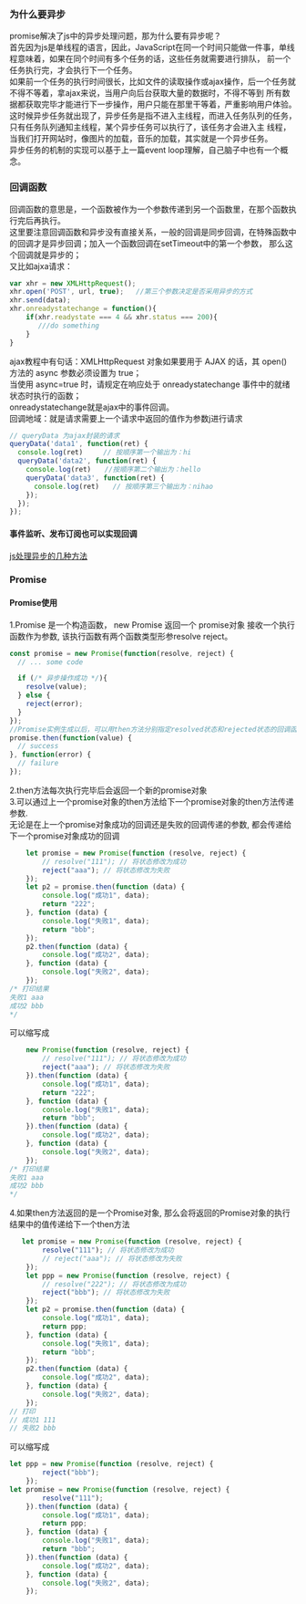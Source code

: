 ### 为什么要异步
promise解决了js中的异步处理问题，那为什么要有异步呢？  
首先因为js是单线程的语言，因此，JavaScript在同一个时间只能做一件事，单线程意味着，如果在同个时间有多个任务的话，这些任务就需要进行排队，
前一个任务执行完，才会执行下一个任务。  
如果前一个任务的执行时间很长，比如文件的读取操作或ajax操作，后一个任务就不得不等着，拿ajax来说，当用户向后台获取大量的数据时，不得不等到
所有数据都获取完毕才能进行下一步操作，用户只能在那里干等着，严重影响用户体验。  
这时候异步任务就出现了，异步任务是指不进入主线程，而进入任务队列的任务，只有任务队列通知主线程，某个异步任务可以执行了，该任务才会进入主
线程，当我们打开网站时，像图片的加载，音乐的加载，其实就是一个异步任务。  
异步任务的机制的实现可以基于上一篇event loop理解，自己脑子中也有一个概念。  
### 回调函数
回调函数的意思是，一个函数被作为一个参数传递到另一个函数里，在那个函数执行完后再执行。  
这里要注意回调函数和异步没有直接关系，一般的回调是同步回调，在特殊函数中的回调才是异步回调；加入一个函数回调在setTimeout中的第一个参数，
那么这个回调就是异步的；  
又比如ajxa请求：
```javascript
var xhr = new XMLHttpRequest();
xhr.open('POST', url, true);   //第三个参数决定是否采用异步的方式
xhr.send(data);
xhr.onreadystatechange = function(){
    if(xhr.readystate === 4 && xhr.status === 200){
       ///do something
    }
}
```
ajax教程中有句话：XMLHttpRequest 对象如果要用于 AJAX 的话，其 open() 方法的 async 参数必须设置为 true；  
当使用 async=true 时，请规定在响应处于 onreadystatechange 事件中的就绪状态时执行的函数；  
onreadystatechange就是ajax中的事件回调。  
回调地域：就是请求需要上一个请求中返回的值作为参数j进行请求
```javascript
// queryData 为ajax封装的请求
queryData('data1', function(ret) {
  console.log(ret)　　　// 按顺序第一个输出为：hi
  queryData('data2', function(ret) {
    console.log(ret)　　//按顺序第二个输出为：hello
    queryData('data3', function(ret) {
      console.log(ret)　　// 按顺序第三个输出为：nihao
    });
  });
});
```
#### 事件监听、发布订阅也可以实现回调
[js处理异步的几种方法](https://www.cnblogs.com/zuobaiquan01/p/8477322.html)

### Promise
#### Promise使用
1.Promise 是一个构造函数， new Promise 返回一个 promise对象 接收一个执行函数作为参数, 该执行函数有两个函数类型形参resolve reject。
```javascript
const promise = new Promise(function(resolve, reject) {
  // ... some code

  if (/* 异步操作成功 */){
    resolve(value);
  } else {
    reject(error);
  }
});
//Promise实例生成以后，可以用then方法分别指定resolved状态和rejected状态的回调函数。
promise.then(function(value) {
  // success
}, function(error) {
  // failure
});
```
2.then方法每次执行完毕后会返回一个新的promise对象  
3.可以通过上一个promise对象的then方法给下一个promise对象的then方法传递参数.  
无论是在上一个promise对象成功的回调还是失败的回调传递的参数, 都会传递给下一个promise对象成功的回调
```javascript
    let promise = new Promise(function (resolve, reject) {
        // resolve("111"); // 将状态修改为成功
        reject("aaa"); // 将状态修改为失败
    });
    let p2 = promise.then(function (data) {
        console.log("成功1", data);
        return "222";
    }, function (data) {
        console.log("失败1", data);
        return "bbb";
    });
    p2.then(function (data) {
        console.log("成功2", data);
    }, function (data) {
        console.log("失败2", data);
    });
/* 打印结果
失败1 aaa
成功2 bbb
*/
```
可以缩写成
```javascript
    new Promise(function (resolve, reject) {
        // resolve("111"); // 将状态修改为成功
        reject("aaa"); // 将状态修改为失败
    }).then(function (data) {
        console.log("成功1", data);
        return "222";
    }, function (data) {
        console.log("失败1", data);
        return "bbb";
    }).then(function (data) {
        console.log("成功2", data);
    }, function (data) {
        console.log("失败2", data);
    });
/* 打印结果
失败1 aaa
成功2 bbb
*/
```
4.如果then方法返回的是一个Promise对象, 那么会将返回的Promise对象的执行结果中的值传递给下一个then方法
```javascript
   let promise = new Promise(function (resolve, reject) {
        resolve("111"); // 将状态修改为成功
        // reject("aaa"); // 将状态修改为失败
    });
    let ppp = new Promise(function (resolve, reject) {
        // resolve("222"); // 将状态修改为成功
        reject("bbb"); // 将状态修改为失败
    });
    let p2 = promise.then(function (data) {
        console.log("成功1", data);
        return ppp;
    }, function (data) {
        console.log("失败1", data);
        return "bbb";
    });
    p2.then(function (data) {
        console.log("成功2", data);
    }, function (data) {
        console.log("失败2", data);
    });
// 打印
// 成功1 111
// 失败2 bbb
```
可以缩写成
```javascript
let ppp = new Promise(function (resolve, reject) {
        reject("bbb");
    });
let promise = new Promise(function (resolve, reject) {
        resolve("111"); 
    }).then(function (data) {
        console.log("成功1", data);
        return ppp;
    }, function (data) {
        console.log("失败1", data);
        return "bbb";
    }).then(function (data) {
        console.log("成功2", data);
    }, function (data) {
        console.log("失败2", data);
    });
```
